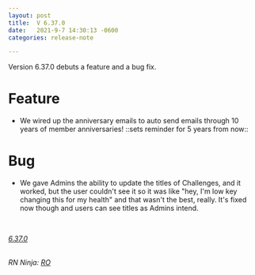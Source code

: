 ```yaml
---
layout: post
title:  V 6.37.0
date:   2021-9-7 14:30:13 -0600
categories: release-note

---
```

Version 6.37.0 debuts a feature and a bug fix.   

# Feature

- We wired up the anniversary emails to auto send emails through 10 years of member anniversaries! ::sets reminder for 5 years from now::

# Bug

- We gave Admins the ability to update the titles of Challenges, and it worked, but the user couldn't see it so it was like "hey, I'm low key changing this for my health" and that wasn't the best, really. It's fixed now though and users can see titles as Admins intend. 


<br/>

*[6.37.0](https://github.com/streetparking/my-streetparking/releases/tag/v6.37.0)*
<br/>
<br/>

_RN Ninja: [RO](https://github.com/robyanna)_
 
 
 